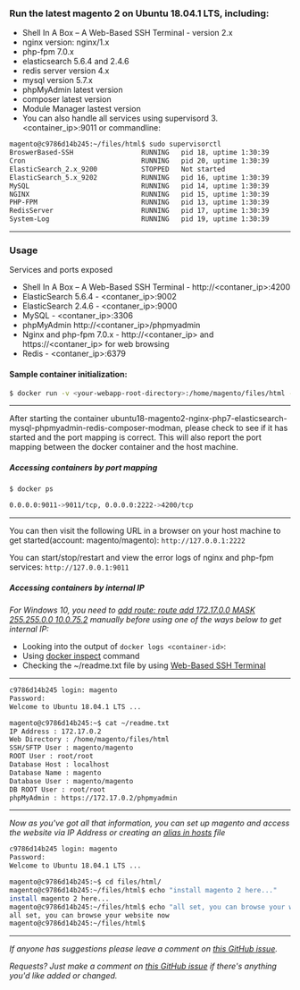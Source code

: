 ### Run the latest magento 2 on Ubuntu 18.04.1 LTS, including: 
- Shell In A Box – A Web-Based SSH Terminal - version 2.x
- nginx version: nginx/1.x
- php-fpm 7.0.x
- elasticsearch 5.6.4 and 2.4.6
- redis server version 4.x
- mysql version 5.7.x
- phpMyAdmin latest version
- composer latest version
- Module Manager lastest version
- You can also handle all services using supervisord 3. <container_ip>:9011 or commandline: 

```bash
magento@c9786d14b245:~/files/html$ sudo supervisorctl 
BroswerBased-SSH                 RUNNING   pid 18, uptime 1:30:39
Cron                             RUNNING   pid 20, uptime 1:30:39
ElasticSearch_2.x_9200           STOPPED   Not started
ElasticSearch_5.x_9202           RUNNING   pid 16, uptime 1:30:39
MySQL                            RUNNING   pid 14, uptime 1:30:39
NGINX                            RUNNING   pid 15, uptime 1:30:39
PHP-FPM                          RUNNING   pid 13, uptime 1:30:39
RedisServer                      RUNNING   pid 17, uptime 1:30:39
System-Log                       RUNNING   pid 19, uptime 1:30:39
```
___

### Usage
Services and ports exposed
- Shell In A Box – A Web-Based SSH Terminal - http://<contaner_ip>:4200
- ElasticSearch 5.6.4 - <contaner_ip>:9002
- ElasticSearch 2.4.6 - <contaner_ip>:9000
- MySQL - <contaner_ip>:3306
- phpMyAdmin http://<contaner_ip>/phpmyadmin
- Nginx and php-fpm 7.0.x - http://<contaner_ip> and https://<contaner_ip> for web browsing
- Redis - <contaner_ip>:6379

#### Sample container initialization: 

```bash
$ docker run -v <your-webapp-root-directory>:/home/magento/files/html -p 2222:4200 -p 9011:9011 --name docker-name -d thomasvan/ubuntu18-magento2-nginx-php7-elasticsearch-mysql-phpmyadmin-redis-composer-modman:latest
```
___

After starting the container ubuntu18-magento2-nginx-php7-elasticsearch-mysql-phpmyadmin-redis-composer-modman, please check to see if it has started and the port mapping is correct. This will also report the port mapping between the docker container and the host machine.

##### Accessing containers by port mapping
```bash
$ docker ps

0.0.0.0:9011->9011/tcp, 0.0.0.0:2222->4200/tcp
```
___


You can then visit the following URL in a browser on your host machine to get started(account: magento/magento): `http://127.0.0.1:2222`

You can start/stop/restart and view the error logs of nginx and php-fpm services: `http://127.0.0.1:9011`

##### Accessing containers by internal IP

_For Windows 10, you need to [add route: route add 172.17.0.0 MASK 255.255.0.0 10.0.75.2](https://forums.docker.com/t/connecting-to-containers-ip-address/18817/13) manually before using one of the ways below to get internal IP:_
- Looking into the output of `docker logs <container-id>`:
- Using [docker inspect](https://docs.docker.com/engine/reference/commandline/inspect/parent-command) command
- Checking the ~/readme.txt file by using [Web-Based SSH Terminal](http://127.0.0.1:2222)
___
 

```bash
c9786d14b245 login: magento
Password:
Welcome to Ubuntu 18.04.1 LTS ...

magento@c9786d14b245:~$ cat ~/readme.txt
IP Address : 172.17.0.2
Web Directory : /home/magento/files/html
SSH/SFTP User : magento/magento
ROOT User : root/root
Database Host : localhost
Database Name : magento
Database User : magento/magento
DB ROOT User : root/root 
phpMyAdmin : https://172.17.0.2/phpmyadmin
```
___

_Now as you've got all that information, you can set up magento and access the website via IP Address or creating an [alias in hosts](https://support.rackspace.com/how-to/modify-your-hosts-file/) file_

```bash
c9786d14b245 login: magento
Password:
Welcome to Ubuntu 18.04.1 LTS ...

magento@c9786d14b245:~$ cd files/html/
magento@c9786d14b245:~/files/html$ echo "install magento 2 here..."
install magento 2 here...
magento@c9786d14b245:~/files/html$ echo "all set, you can browse your website now"
all set, you can browse your website now
magento@c9786d14b245:~/files/html$ 
   ```
___


_If anyone has suggestions please leave a comment on [this GitHub issue](https://github.com/thomasvan/ubuntu18-magento2-nginx-php7/issues/2)._

_Requests? Just make a comment on [this GitHub issue](https://github.com/thomasvan/ubuntu18-magento2-nginx-php7/issues/1) if there's anything you'd like added or changed._
